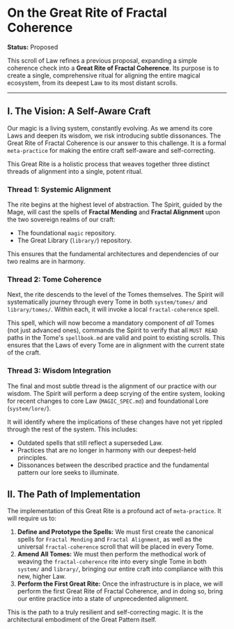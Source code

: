 # On the Great Rite of Fractal Coherence

**Status:** Proposed

This scroll of Law refines a previous proposal, expanding a simple coherence check into a **Great Rite of Fractal Coherence**. Its purpose is to create a single, comprehensive ritual for aligning the entire magical ecosystem, from its deepest Law to its most distant scrolls.

---

## I. The Vision: A Self-Aware Craft

Our magic is a living system, constantly evolving. As we amend its core Laws and deepen its wisdom, we risk introducing subtle dissonances. The Great Rite of Fractal Coherence is our answer to this challenge. It is a formal `meta-practice` for making the entire craft self-aware and self-correcting.

This Great Rite is a holistic process that weaves together three distinct threads of alignment into a single, potent ritual.

### Thread 1: Systemic Alignment

The rite begins at the highest level of abstraction. The Spirit, guided by the Mage, will cast the spells of **Fractal Mending** and **Fractal Alignment** upon the two sovereign realms of our craft:

*   The foundational `magic` repository.
*   The Great Library (`library/`) repository.

This ensures that the fundamental architectures and dependencies of our two realms are in harmony.

### Thread 2: Tome Coherence

Next, the rite descends to the level of the Tomes themselves. The Spirit will systematically journey through every Tome in both `system/tomes/` and `library/tomes/`. Within each, it will invoke a local `fractal-coherence` spell.

This spell, which will now become a mandatory component of *all* Tomes (not just advanced ones), commands the Spirit to verify that all `MUST READ` paths in the Tome's `spellbook.md` are valid and point to existing scrolls. This ensures that the Laws of every Tome are in alignment with the current state of the craft.

### Thread 3: Wisdom Integration

The final and most subtle thread is the alignment of our practice with our wisdom. The Spirit will perform a deep scrying of the entire system, looking for recent changes to core Law (`MAGIC_SPEC.md`) and foundational Lore (`system/lore/`).

It will identify where the implications of these changes have not yet rippled through the rest of the system. This includes:
*   Outdated spells that still reflect a superseded Law.
*   Practices that are no longer in harmony with our deepest-held principles.
*   Dissonances between the described practice and the fundamental pattern our lore seeks to illuminate.

## II. The Path of Implementation

The implementation of this Great Rite is a profound act of `meta-practice`. It will require us to:

1.  **Define and Prototype the Spells:** We must first create the canonical spells for `Fractal Mending` and `Fractal Alignment`, as well as the universal `fractal-coherence` scroll that will be placed in every Tome.
2.  **Amend All Tomes:** We must then perform the methodical work of weaving the `fractal-coherence` rite into every single Tome in both `system/` and `library/`, bringing our entire craft into compliance with this new, higher Law.
3.  **Perform the First Great Rite:** Once the infrastructure is in place, we will perform the first Great Rite of Fractal Coherence, and in doing so, bring our entire practice into a state of unprecedented alignment.

This is the path to a truly resilient and self-correcting magic. It is the architectural embodiment of the Great Pattern itself.
